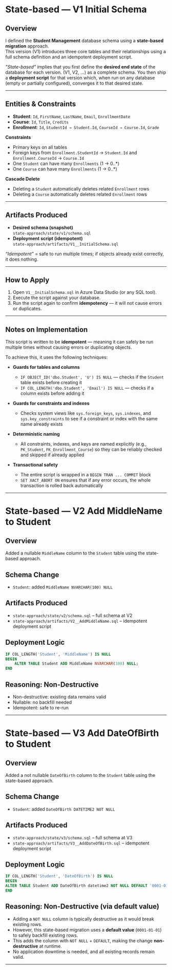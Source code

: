 # State-based — V1 Initial Schema

## Overview
I defined the **Student Management** database schema using a **state-based migration** approach.  
This version (V1) introduces three core tables and their relationships using a full schema definition and an idempotent deployment script.

*"State-based"* implies that you first define the **desired end state** of the database for each version. (V1, V2, ...) as a complete schema.
You then ship a **deployment script** for that version which, when run on any database (empty or partially configured), converges it to that desired state.

---

## Entities & Constraints
- **Student**: `Id`, `FirstName`, `LastName`, `Email`, `EnrollmentDate`
- **Course**: `Id`, `Title`, `Credits`
- **Enrollment**: `Id`, `StudentId → Student.Id`, `CourseId → Course.Id`, `Grade`

**Constraints**
- Primary keys on all tables
- Foreign keys from `Enrollment.StudentId` → `Student.Id` and `Enrollment.CourseId` → `Course.Id`
- One `Student` can have many `Enrollments` (1 → 0..*)
- One `Course` can have many `Enrollments` (1 → 0..*)

**Cascade Delete**
- Deleting a `Student` automatically deletes related `Enrollment` rows
- Deleting a `Course` automatically deletes related `Enrollment` rows

---

## Artifacts Produced
- **Desired schema (snapshot)**  
  `state-approach/state/v1/schema.sql`
- **Deployment script (idempotent)**  
  `state-approach/artifacts/V1__InitialSchema.sql`

*“Idempotent”* = safe to run multiple times; if objects already exist correctly, it does nothing.

---

## How to Apply
1. Open `V1__InitialSchema.sql` in Azure Data Studio (or any SQL tool).
2. Execute the script against your database.
3. Run the script again to confirm **idempotency** — it will not cause errors or duplicates.

---

## Notes on Implementation

This script is written to be **idempotent** — meaning it can safely be run multiple times without causing errors or duplicating objects.

To achieve this, it uses the following techniques:

- **Guards for tables and columns**
    - `IF OBJECT_ID('dbo.Student', 'U') IS NULL` — checks if the `Student` table exists before creating it
    - `IF COL_LENGTH('dbo.Student', 'Email') IS NULL` — checks if a column exists before adding it

- **Guards for constraints and indexes**
    - Checks system views like `sys.foreign_keys`, `sys.indexes`, and `sys.key_constraints` to see if a constraint or index with the same name already exists

- **Deterministic naming**
    - All constraints, indexes, and keys are named explicitly (e.g., `PK_Student`, `FK_Enrollment_Course`) so they can be reliably checked and skipped if already applied

- **Transactional safety**
    - The entire script is wrapped in a `BEGIN TRAN ... COMMIT` block
    - `SET XACT_ABORT ON` ensures that if any error occurs, the whole transaction is rolled back automatically

---

# State-based — V2 Add MiddleName to Student

## Overview
Added a nullable `MiddleName` column to the `Student` table using the state-based approach.

## Schema Change
- `Student`: added `MiddleName NVARCHAR(100) NULL`

## Artifacts Produced
- `state-approach/state/v2/schema.sql` – full schema at V2
- `state-approach/artifacts/V2__AddMiddleName.sql` – idempotent deployment script

## Deployment Logic
```sql
IF COL_LENGTH('Student', 'MiddleName') IS NULL
BEGIN
    ALTER TABLE Student ADD MiddleName NVARCHAR(100) NULL;
END
```

## Reasoning: Non-Destructive
- Non-destructive: existing data remains valid
- Nullable: no backfill needed 
- Idempotent: safe to re-run

---

# State-based — V3 Add DateOfBirth to Student

## Overview
Added a not nullable `DateOfBirth` column to the `Student` table using the state-based approach.

## Schema Change
- `Student`: added `DateOfBirth DATETIME2 NOT NULL`

## Artifacts Produced
- `state-approach/state/v3/schema.sql` – full schema at V3
- `state-approach/artifacts/V3__AddDateOfBirth.sql` – idempotent deployment script

## Deployment Logic
```sql
IF COL_LENGTH('Student', 'DateOfBirth') IS NULL
BEGIN
ALTER TABLE Student ADD DateOfBirth datetime2 NOT NULL DEFAULT '0001-01-01T00:00:00.0000000';
END
```

## Reasoning: Non-Destructive (via default value)

- Adding a `NOT NULL` column is typically destructive as it would break existing rows.
- However, this state-based migration uses a **default value** (`0001-01-01`) to safely backfill existing rows.
- This adds the column with `NOT NULL` + `DEFAULT`, making the change **non-destructive** at runtime.
- No application downtime is needed, and all existing records remain valid.

---